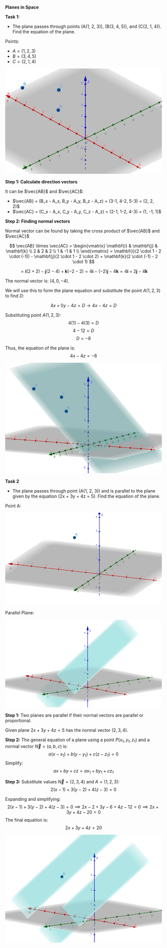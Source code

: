 **Planes in Space**

**Task 1:**
 
- The plane passes through points \(A(1, 2, 3)\), \(B(3, 4, 5)\), and \(C(2, 1, 4)\). Find the equation of the plane.


Points:
- $A = (1, 2, 3)$
- $B = (3, 4, 5)$
- $C = (2, 1, 4)$

![alt text](image.png)

**Step 1: Calculate direction vectors**

It can be $\vec{AB}$ and $\vec{AC}$:
- $\vec{AB} = (B_x - A_x, B_y - A_y, B_z - A_z) = (3-1, 4-2, 5-3) = (2, 2, 2)$
- $\vec{AC} = (C_x - A_x, C_y - A_y, C_z - A_z) = (2-1, 1-2, 4-3) = (1, -1, 1)$

**Step 2: Finding normal vectors**

Normal vector can be found by taking the cross product of $\vec{AB}$ and $\vec{AC}$

$$
\vec{AB} \times \vec{AC} = 
\begin{vmatrix}
\mathbf{i} & \mathbf{j} & \mathbf{k} \\
2 & 2 & 2 \\
1 & -1 & 1 \\
\end{vmatrix} = \mathbf{i}(2 \cdot 1 - 2 \cdot (-1)) - \mathbf{j}(2 \cdot 1 - 2 \cdot 2) + \mathbf{k}(2 \cdot (-1) - 2 \cdot 1)
$$

$$
= \mathbf{i}(2 + 2) - \mathbf{j}(2 - 4) + \mathbf{k}(-2 - 2)
= 4\mathbf{i} - (-2)\mathbf{j} - 4\mathbf{k}
= 4\mathbf{i} + 2\mathbf{j} - 4\mathbf{k}
$$


The normal vector is: $(4, 0, -4)$.

We will use this to form the plane equation and substitute the point $A(1, 2, 3)$ to find $D$:

$$4x + 0y - 4z = D \rightarrow 4x - 4z = D$$

Substituting point $A(1, 2, 3)$:
$$4(1) - 4(3) = D$$
$$4 - 12 = D$$
$$D = -8$$

Thus, the equation of the plane is:
$$4x - 4z = -8$$

![alt text](image-1.png)




**Task 2**

- The plane passes through point \(A(1, 2, 3)\) and is parallel to the plane given by the equation \(2x + 3y + 4z = 5\). Find the equation of the plane.

Point A:

![alt text](image-2.png)

Parallel Plane:

![alt text](image-3.png)

**Step 1:**
Two planes are parallel if their normal vectors are parallel or proportional.

Given plane $2x + 3y + 4z = 5$ has the normal vector $(2, 3, 4)$.

**Step 2:**
The general equation of a plane using a point $P(x_1, y_1, z_1)$ and a normal vector $\vec{N} = (a, b, c)$ is:
$$
a(x - x_1) + b(y - y_1) + c(z - z_1) = 0
$$
Simplify:
$$
ax + by + cz = ax_1 + by_1 + cz_1
$$

**Step 3:**
Substitute values $\vec{N} = (2, 3, 4)$ and $A = (1, 2, 3)$:
$$
2(x - 1) + 3(y - 2) + 4(z - 3) = 0
$$

Expanding and simplifying:
$$
2(x - 1) + 3(y - 2) + 4(z - 3) = 0 \implies 2x - 2 + 3y - 6 + 4z - 12 = 0 \implies 2x + 3y + 4z - 20 = 0
$$
The final equation is:
$$
2x + 3y + 4z = 20
$$

![alt text](image-4.png)